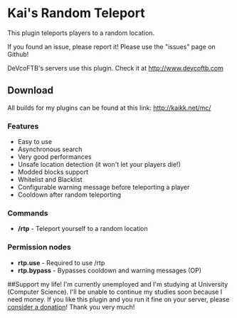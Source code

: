 # Kai's Random Teleport
This plugin teleports players to a random location. 

If you found an issue, please report it!
Please use the "issues" page on Github!

DeVcoFTB's servers use this plugin. Check it at http://www.devcoftb.com

## Download
All builds for my plugins can be found at this link: http://kaikk.net/mc/

### Features
- Easy to use
- Asynchronous search
- Very good performances
- Unsafe location detection (it won't let your players die!)
- Modded blocks support
- Whitelist and Blacklist
- Configurable warning message before teleporting a player
- Cooldown after random teleporting 

### Commands
- **/rtp** - Teleport yourself to a random location

### Permission nodes
- **rtp.use** - Required to use /rtp
- **rtp.bypass** - Bypasses cooldown and warning messages (OP) 

##Support my life!
I'm currently unemployed and I'm studying at University (Computer Science).
I'll be unable to continue my studies soon because I need money.
If you like this plugin and you run it fine on your server, please <a href='http://kaikk.net/mc/#donate'>consider a donation</a>!
Thank you very much!
